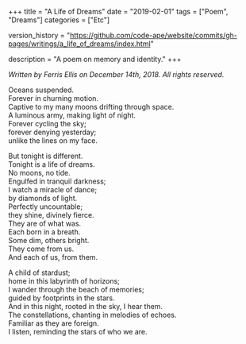 +++
title = "A Life of Dreams"
date = "2019-02-01"
tags = ["Poem", "Dreams"]
categories = ["Etc"]

version_history = "https://github.com/code-ape/website/commits/gh-pages/writings/a_life_of_dreams/index.html"

description = "A poem on memory and identity."
+++

*Written by Ferris Ellis on December 14th, 2018. All rights reserved.*

Oceans suspended. <br>
Forever in churning motion. <br>
Captive to my many moons
drifting through space. <br>
A luminous army, making light of night. <br>
Forever cycling the sky; <br>
forever denying yesterday; <br>
unlike the lines on my face. <br>

But tonight is different. <br>
Tonight is a life of dreams. <br>
No moons, no tide. <br>
Engulfed in tranquil darkness; <br>
I watch a miracle of dance; <br>
by diamonds of light. <br>
Perfectly uncountable; <br>
they shine, divinely fierce. <br>
They are of what was. <br>
Each born in a breath. <br>
Some dim, others bright. <br>
They come from us. <br>
And each of us, from them. <br>

A child of stardust; <br>
home in this labyrinth of horizons; <br>
I wander through the beach of memories; <br>
guided by footprints in the stars. <br>
And in this night, rooted in the sky, I hear them. <br>
The constellations, chanting in melodies of echoes. <br>
Familiar as they are foreign. <br>
I listen, reminding the stars of who we are.
